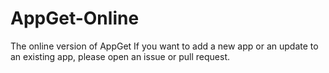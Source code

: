 # AppGet-Online
The online version of AppGet
If you want to add a new app or an update to an existing app, please open an issue or pull request.
